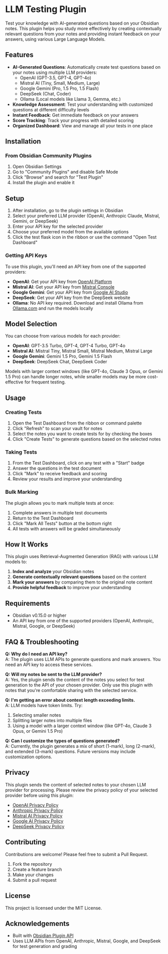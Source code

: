 # LLM Testing Plugin

Test your knowledge with AI-generated questions based on your Obsidian notes. This plugin helps you study more effectively by creating contextually relevant questions from your notes and providing instant feedback on your answers, using various Large Language Models.

## Features

- **AI-Generated Questions**: Automatically create test questions based on your notes using multiple LLM providers:
  - OpenAI (GPT-3.5, GPT-4, GPT-4o)
  - Mistral AI (Tiny, Small, Medium, Large)
  - Google Gemini (Pro, 1.5 Pro, 1.5 Flash)
  - DeepSeek (Chat, Coder)
  - Ollama (Local models like Llama 3, Gemma, etc.)
- **Knowledge Assessment**: Test your understanding with customized questions at different difficulty levels
- **Instant Feedback**: Get immediate feedback on your answers
- **Score Tracking**: Track your progress with detailed scoring
- **Organized Dashboard**: View and manage all your tests in one place

## Installation

### From Obsidian Community Plugins

1. Open Obsidian Settings
2. Go to "Community Plugins" and disable Safe Mode
3. Click "Browse" and search for "Test Plugin"
4. Install the plugin and enable it

## Setup

1. After installation, go to the plugin settings in Obsidian
2. Select your preferred LLM provider (OpenAI, Anthropic Claude, Mistral, Gemini, or DeepSeek)
3. Enter your API key for the selected provider
4. Choose your preferred model from the available options
5. Click the test flask icon in the ribbon or use the command "Open Test Dashboard"

### Getting API Keys

To use this plugin, you'll need an API key from one of the supported providers:

- **OpenAI**: Get your API key from [OpenAI Platform](https://platform.openai.com/account/api-keys)
- **Mistral AI**: Get your API key from [Mistral Console](https://console.mistral.ai/api-keys/)
- **Google Gemini**: Get your API key from [Google AI Studio](https://makersuite.google.com/app/apikey)
- **DeepSeek**: Get your API key from the DeepSeek website
- **Ollama**: No API key required. Download and install Ollama from [Ollama.com](https://ollama.com) and run the models locally

## Model Selection

You can choose from various models for each provider:

- **OpenAI**: GPT-3.5 Turbo, GPT-4, GPT-4 Turbo, GPT-4o
- **Mistral AI**: Mistral Tiny, Mistral Small, Mistral Medium, Mistral Large
- **Google Gemini**: Gemini 1.5 Pro, Gemini 1.5 Flash
- **DeepSeek**: DeepSeek Chat, DeepSeek Coder

Models with larger context windows (like GPT-4o, Claude 3 Opus, or Gemini 1.5 Pro) can handle longer notes, while smaller models may be more cost-effective for frequent testing.

## Usage

### Creating Tests

1. Open the Test Dashboard from the ribbon or command palette
2. Click "Refresh" to scan your vault for notes
3. Select the notes you want to create tests for by checking the boxes
4. Click "Create Tests" to generate questions based on the selected notes

### Taking Tests

1. From the Test Dashboard, click on any test with a "Start" badge
2. Answer the questions in the test document
3. Click "Mark" to receive feedback and scoring
4. Review your results and improve your understanding

### Bulk Marking

The plugin allows you to mark multiple tests at once:

1. Complete answers in multiple test documents
2. Return to the Test Dashboard
3. Click "Mark All Tests" button at the bottom right
4. All tests with answers will be graded simultaneously

## How It Works

This plugin uses Retrieval-Augmented Generation (RAG) with various LLM models to:

1. **Index and analyze** your Obsidian notes
2. **Generate contextually relevant questions** based on the content
3. **Mark your answers** by comparing them to the original note content
4. **Provide helpful feedback** to improve your understanding

## Requirements

- Obsidian v0.15.0 or higher
- An API key from one of the supported providers (OpenAI, Anthropic, Mistral, Google, or DeepSeek)

## FAQ & Troubleshooting

**Q: Why do I need an API key?**  
A: The plugin uses LLM APIs to generate questions and mark answers. You need an API key to access these services.

**Q: Will my notes be sent to the LLM provider?**  
A: Yes, the plugin sends the content of the notes you select for test generation to the API of your chosen provider. Only use this plugin with notes that you're comfortable sharing with the selected service.

**Q: I'm getting an error about context length exceeding limits.**  
A: LLM models have token limits. Try:
1. Selecting smaller notes
2. Splitting larger notes into multiple files
3. Using a model with a larger context window (like GPT-4o, Claude 3 Opus, or Gemini 1.5 Pro)

**Q: Can I customize the types of questions generated?**  
A: Currently, the plugin generates a mix of short (1-mark), long (2-mark), and extended (3-mark) questions. Future versions may include customization options.

## Privacy

This plugin sends the content of selected notes to your chosen LLM provider for processing. Please review the privacy policy of your selected provider before using this plugin:

- [OpenAI Privacy Policy](https://openai.com/privacy/)
- [Anthropic Privacy Policy](https://www.anthropic.com/privacy)
- [Mistral AI Privacy Policy](https://mistral.ai/privacy/)
- [Google AI Privacy Policy](https://ai.google/static/documents/google-ai-privacy.pdf)
- [DeepSeek Privacy Policy](https://deepseek.com/privacy)

## Contributing

Contributions are welcome! Please feel free to submit a Pull Request.

1. Fork the repository
2. Create a feature branch
3. Make your changes
4. Submit a pull request

## License

This project is licensed under the MIT License.

## Acknowledgements

- Built with [Obsidian Plugin API](https://github.com/obsidianmd/obsidian-api)
- Uses LLM APIs from OpenAI, Anthropic, Mistral, Google, and DeepSeek for test generation and grading
